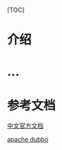 [TOC]

# 介绍

# ...

# 参考文档

[中文官方文档](https://dubbo.gitbooks.io/dubbo-user-book/content/preface/background.html)

[apache dubbo](http://dubbo.apache.org/zh-cn/index.html)